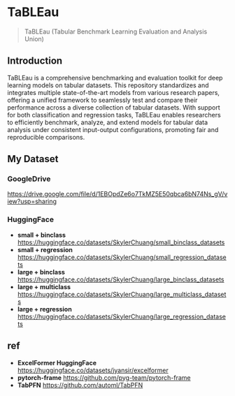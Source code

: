 # TaBLEau
> TaBLEau (Tabular Benchmark Learning Evaluation and Analysis Union)

## Introduction
TaBLEau is a comprehensive benchmarking and evaluation toolkit for deep learning models on tabular datasets. This repository standardizes and integrates multiple state-of-the-art models from various research papers, offering a unified framework to seamlessly test and compare their performance across a diverse collection of tabular datasets. With support for both classification and regression tasks, TaBLEau enables researchers to efficiently benchmark, analyze, and extend models for tabular data analysis under consistent input-output configurations, promoting fair and reproducible comparisons.


## My Dataset
### GoogleDrive
https://drive.google.com/file/d/1EBOpdZe6o7TkMZ5E50qbca6bN74Ns_gV/view?usp=sharing
### HuggingFace
* **small + binclass**
https://huggingface.co/datasets/SkylerChuang/small_binclass_datasets
* **small + regression**
https://huggingface.co/datasets/SkylerChuang/small_regression_datasets
* **large + binclass**
https://huggingface.co/datasets/SkylerChuang/large_binclass_datasets
* **large + multiclass**
https://huggingface.co/datasets/SkylerChuang/large_multiclass_datasets
* **large + regression**
https://huggingface.co/datasets/SkylerChuang/large_regression_datasets

## ref
* **ExcelFormer HuggingFace**
https://huggingface.co/datasets/jyansir/excelformer
* **pytorch-frame**
https://github.com/pyg-team/pytorch-frame
* **TabPFN**
https://github.com/automl/TabPFN


